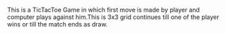 This is a TicTacToe Game in which first move is made by player and computer plays against him.This is 3x3 grid continues till one of the player wins or till the match ends as draw.
